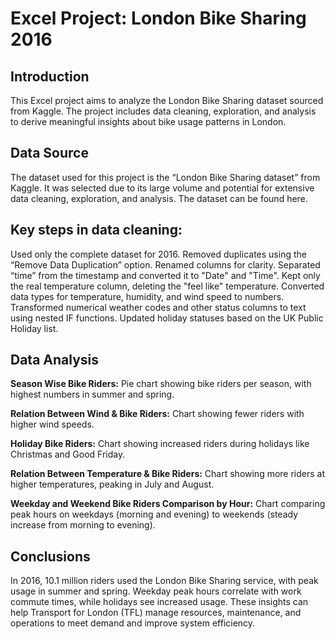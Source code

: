 # Excel Project: London Bike Sharing 2016

## **Introduction**

This Excel project aims to analyze the London Bike Sharing dataset sourced from Kaggle. The project includes data cleaning, exploration, and analysis to derive meaningful insights about bike usage patterns in London.

## **Data Source**

The dataset used for this project is the “London Bike Sharing dataset” from Kaggle. It was selected due to its large volume and potential for extensive data cleaning, exploration, and analysis. The dataset can be found here.

## **Key steps in data cleaning:**

Used only the complete dataset for 2016.
Removed duplicates using the “Remove Data Duplication” option.
Renamed columns for clarity.
Separated “time” from the timestamp and converted it to "Date" and "Time".
Kept only the real temperature column, deleting the "feel like" temperature.
Converted data types for temperature, humidity, and wind speed to numbers.
Transformed numerical weather codes and other status columns to text using nested IF functions.
Updated holiday statuses based on the UK Public Holiday list.


## **Data Analysis**

**Season Wise Bike Riders:** Pie chart showing bike riders per season, with highest numbers in summer and spring.

**Relation Between Wind & Bike Riders:** Chart showing fewer riders with higher wind speeds.

**Holiday Bike Riders:** Chart showing increased riders during holidays like Christmas and Good Friday.

**Relation Between Temperature & Bike Riders:** Chart showing more riders at higher temperatures, peaking in July and August.

**Weekday and Weekend Bike Riders Comparison by Hour:** Chart comparing peak hours on weekdays (morning and evening) to weekends (steady increase from morning to evening).

## **Conclusions**

In 2016, 10.1 million riders used the London Bike Sharing service, with peak usage in summer and spring. Weekday peak hours correlate with work commute times, while holidays see increased usage. These insights can help Transport for London (TFL) manage resources, maintenance, and operations to meet demand and improve system efficiency.
